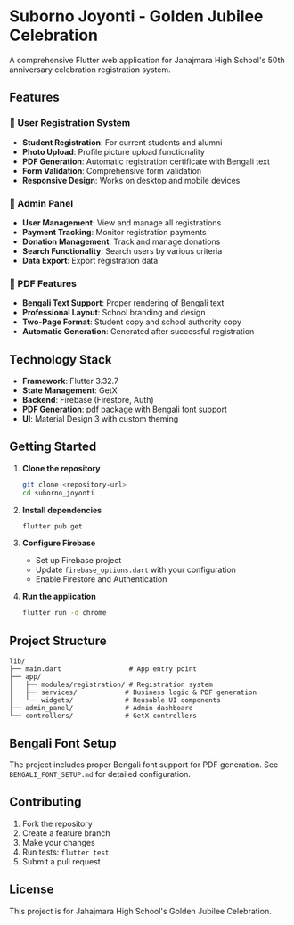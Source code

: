 # Suborno Joyonti - Golden Jubilee Celebration

A comprehensive Flutter web application for Jahajmara High School's 50th anniversary celebration registration system.

## Features

### 🎉 User Registration System

- **Student Registration**: For current students and alumni
- **Photo Upload**: Profile picture upload functionality
- **PDF Generation**: Automatic registration certificate with Bengali text
- **Form Validation**: Comprehensive form validation
- **Responsive Design**: Works on desktop and mobile devices

### 🔧 Admin Panel

- **User Management**: View and manage all registrations
- **Payment Tracking**: Monitor registration payments
- **Donation Management**: Track and manage donations
- **Search Functionality**: Search users by various criteria
- **Data Export**: Export registration data

### 📄 PDF Features

- **Bengali Text Support**: Proper rendering of Bengali text
- **Professional Layout**: School branding and design
- **Two-Page Format**: Student copy and school authority copy
- **Automatic Generation**: Generated after successful registration

## Technology Stack

- **Framework**: Flutter 3.32.7
- **State Management**: GetX
- **Backend**: Firebase (Firestore, Auth)
- **PDF Generation**: pdf package with Bengali font support
- **UI**: Material Design 3 with custom theming

## Getting Started

1. **Clone the repository**

   ```bash
   git clone <repository-url>
   cd suborno_joyonti
   ```

2. **Install dependencies**

   ```bash
   flutter pub get
   ```

3. **Configure Firebase**

   - Set up Firebase project
   - Update `firebase_options.dart` with your configuration
   - Enable Firestore and Authentication

4. **Run the application**
   ```bash
   flutter run -d chrome
   ```

## Project Structure

```
lib/
├── main.dart                 # App entry point
├── app/
│   ├── modules/registration/ # Registration system
│   ├── services/            # Business logic & PDF generation
│   └── widgets/             # Reusable UI components
├── admin_panel/             # Admin dashboard
└── controllers/             # GetX controllers
```

## Bengali Font Setup

The project includes proper Bengali font support for PDF generation. See `BENGALI_FONT_SETUP.md` for detailed configuration.

## Contributing

1. Fork the repository
2. Create a feature branch
3. Make your changes
4. Run tests: `flutter test`
5. Submit a pull request

## License

This project is for Jahajmara High School's Golden Jubilee Celebration.
